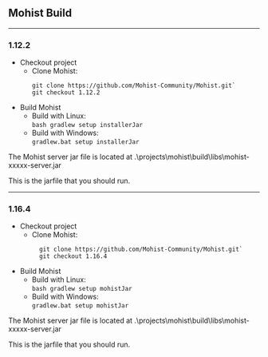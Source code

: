 ## Mohist Build
---

### 1.12.2
* Checkout project
  * Clone Mohist:  
    ```
    git clone https://github.com/Mohist-Community/Mohist.git`
    git checkout 1.12.2
    ```
* Build Mohist
  * Build with Linux:  
    `bash gradlew setup installerJar`
  * Build with Windows:  
    `gradlew.bat setup installerJar`

The Mohist server jar file is located at .\projects\mohist\build\libs\mohist-xxxxx-server.jar

This is the jarfile that you should run.

---
### 1.16.4
* Checkout project
    * Clone Mohist:
      ```
        git clone https://github.com/Mohist-Community/Mohist.git`
        git checkout 1.16.4
      ```
* Build Mohist
    * Build with Linux:  
      `bash gradlew setup mohistJar`
    * Build with Windows:  
      `gradlew.bat setup mohistJar`

The Mohist server jar file is located at .\projects\mohist\build\libs\mohist-xxxxx-server.jar

This is the jarfile that you should run.